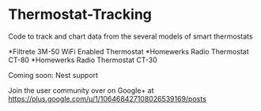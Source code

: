 Thermostat-Tracking
===================

Code to track and chart data from the several models of smart thermostats

*Filtrete 3M-50 WiFi Enabled Thermostat
*Homewerks Radio Thermostat CT-80
*Homewerks Radio Thermostat CT-30

Coming soon: Nest support

Join the user community over on Google+ at https://plus.google.com/u/1/106468427108026539169/posts
